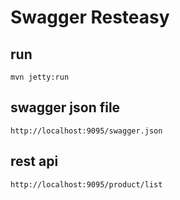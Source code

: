 # Swagger Resteasy
## run
```
mvn jetty:run
```
## swagger json file
```
http://localhost:9095/swagger.json
```
## rest api
```
http://localhost:9095/product/list
```
